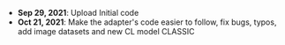  - **Sep 29, 2021**: Upload Initial code 
 - **Oct 21, 2021**: Make the adapter's code easier to follow, fix bugs, typos, add image datasets and new CL model CLASSIC
